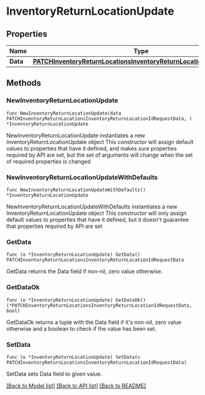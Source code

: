 # InventoryReturnLocationUpdate

## Properties

Name | Type | Description | Notes
------------ | ------------- | ------------- | -------------
**Data** | [**PATCHInventoryReturnLocationsInventoryReturnLocationIdRequestData**](PATCHInventoryReturnLocationsInventoryReturnLocationIdRequestData.md) |  | 

## Methods

### NewInventoryReturnLocationUpdate

`func NewInventoryReturnLocationUpdate(data PATCHInventoryReturnLocationsInventoryReturnLocationIdRequestData, ) *InventoryReturnLocationUpdate`

NewInventoryReturnLocationUpdate instantiates a new InventoryReturnLocationUpdate object
This constructor will assign default values to properties that have it defined,
and makes sure properties required by API are set, but the set of arguments
will change when the set of required properties is changed

### NewInventoryReturnLocationUpdateWithDefaults

`func NewInventoryReturnLocationUpdateWithDefaults() *InventoryReturnLocationUpdate`

NewInventoryReturnLocationUpdateWithDefaults instantiates a new InventoryReturnLocationUpdate object
This constructor will only assign default values to properties that have it defined,
but it doesn't guarantee that properties required by API are set

### GetData

`func (o *InventoryReturnLocationUpdate) GetData() PATCHInventoryReturnLocationsInventoryReturnLocationIdRequestData`

GetData returns the Data field if non-nil, zero value otherwise.

### GetDataOk

`func (o *InventoryReturnLocationUpdate) GetDataOk() (*PATCHInventoryReturnLocationsInventoryReturnLocationIdRequestData, bool)`

GetDataOk returns a tuple with the Data field if it's non-nil, zero value otherwise
and a boolean to check if the value has been set.

### SetData

`func (o *InventoryReturnLocationUpdate) SetData(v PATCHInventoryReturnLocationsInventoryReturnLocationIdRequestData)`

SetData sets Data field to given value.



[[Back to Model list]](../README.md#documentation-for-models) [[Back to API list]](../README.md#documentation-for-api-endpoints) [[Back to README]](../README.md)


